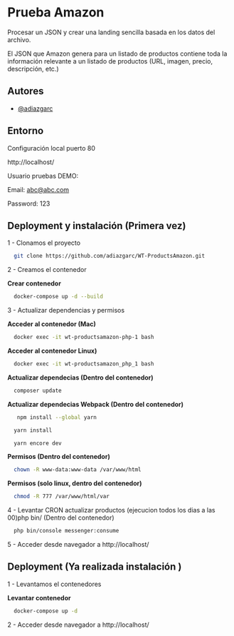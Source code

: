 # Prueba Amazon

Procesar un JSON y crear una landing sencilla basada en los datos del archivo.

El JSON que Amazon genera para un listado de productos contiene toda la información relevante a un listado de productos (URL, imagen, precio, descripción, etc.)


## Autores

- [@adiazgarc](https://github.com/adiazgarc)


## Entorno

Configuración local puerto 80 

http://localhost/

Usuario pruebas DEMO:

Email: abc@abc.com

Password: 123

## Deployment y instalación (Primera vez)

1 - Clonamos el proyecto

```bash
  git clone https://github.com/adiazgarc/WT-ProductsAmazon.git
```

2 - Creamos el contenedor

**Crear contenedor**
```bash
  docker-compose up -d --build
```

3 - Actualizar dependencias y permisos

**Acceder al contenedor (Mac)**
```bash
  docker exec -it wt-productsamazon-php-1 bash
```
**Acceder al contenedor Linux)**
```bash
  docker exec -it wt-productsamazon_php_1 bash
```

**Actualizar dependecias (Dentro del contenedor)**
```bash
  composer update
```
**Actualizar dependecias Webpack (Dentro del contenedor)**
```bash
   npm install --global yarn
```
```bash
  yarn install
```
```bash
  yarn encore dev
```

**Permisos (Dentro del contenedor)**
```bash
  chown -R www-data:www-data /var/www/html
```

**Permisos (solo linux, dentro del contenedor)**
```bash
  chmod -R 777 /var/www/html/var
```

4 - Levantar CRON actualizar productos (ejecucion todos los dias a las 00)php bin/ (Dentro del contenedor)
```bash
  php bin/console messenger:consume
```

5 - Acceder desde navegador a http://localhost/


## Deployment (Ya realizada instalación )

1 - Levantamos el contenedores

**Levantar contenedor**
```bash
  docker-compose up -d
```
2 - Acceder desde navegador a http://localhost/